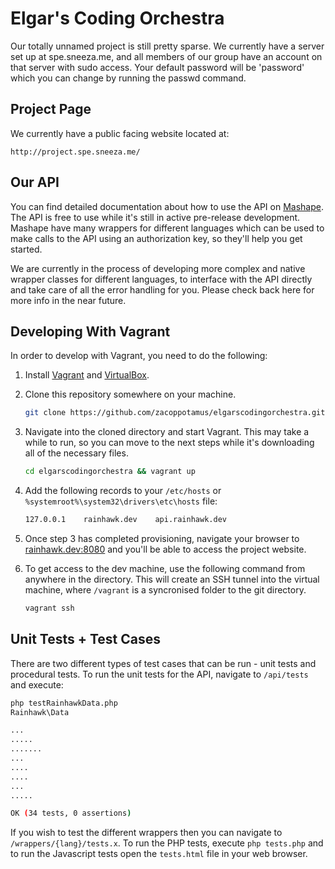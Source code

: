 Elgar's Coding Orchestra
=====================

Our totally unnamed project is still pretty sparse. We currently have a server set up at spe.sneeza.me, and all members of our group have an account on that server with sudo access. Your default password will be 'password' which you can change by running the passwd command.

Project Page
---------------------

We currently have a public facing website located at:

```
http://project.spe.sneeza.me/
```

Our API
---------------------

You can find detailed documentation about how to use the API on [Mashape](https://www.mashape.com/sneeza/project-rainhawk#!documentation). The API is free to use while it's still in active pre-release development. Mashape have many wrappers for different languages which can be used to make calls to the API using an authorization key, so they'll help you get started.

We are currently in the process of developing more complex and native wrapper classes for different languages, to interface with the API directly and take care of all the error handling for you. Please check back here for more info in the near future.

Developing With Vagrant
---------------------

In order to develop with Vagrant, you need to do the following:

1. Install [Vagrant](http://www.vagrantup.com/) and [VirtualBox](https://www.virtualbox.org/wiki/Downloads).

2. Clone this repository somewhere on your machine.

    ```bash
    git clone https://github.com/zacoppotamus/elgarscodingorchestra.git
    ```

3. Navigate into the cloned directory and start Vagrant. This may take a while to run, so you can move to the next steps while it's downloading all of the necessary files.

    ```bash
    cd elgarscodingorchestra && vagrant up
    ```

4. Add the following records to your `/etc/hosts` or `%systemroot%\system32\drivers\etc\hosts` file:

    ```bash
    127.0.0.1    rainhawk.dev    api.rainhawk.dev
    ```

5. Once step 3 has completed provisioning, navigate your browser to [rainhawk.dev:8080](http://rainhawk.dev:8080) and you'll be able to access the project website.

6. To get access to the dev machine, use the following command from anywhere in the directory. This will create an SSH tunnel into the virtual machine, where `/vagrant` is a syncronised folder to the git directory.

    ```bash
    vagrant ssh
    ```

Unit Tests + Test Cases
---------------------

There are two different types of test cases that can be run - unit tests and procedural tests. To run the unit tests for the API, navigate to `/api/tests` and execute:

```bash
php testRainhawkData.php
Rainhawk\Data

...
.....
.......
...
....
....
...
.....

OK (34 tests, 0 assertions)
```

If you wish to test the different wrappers then you can navigate to `/wrappers/{lang}/tests.x`. To run the PHP tests, execute `php tests.php` and to run the Javascript tests open the `tests.html` file in your web browser.
